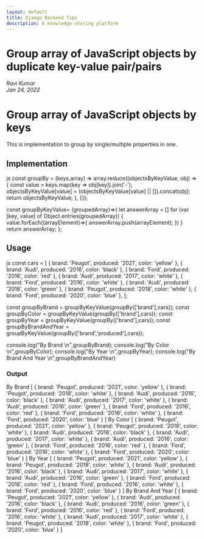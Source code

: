 ```yaml
---
layout: default
title: Django Backend Tips
description: A knowledge-sharing platform
---
```


# Group array of JavaScript objects by duplicate key-value pair/pairs

_Ravi Kumar_  
_Jan 24, 2022_  
  
# Group array of JavaScript objects by keys

This is implementation to group by single/multiple properties in one.

## Implementation

js
const groupBy = (keys,array) =>
    array.reduce((objectsByKeyValue, obj) => {
      const value = keys.map(key => obj[key]).join('-');
      objectsByKeyValue[value] = (objectsByKeyValue[value] || []).concat(obj);
      return objectsByKeyValue;
    }, {});
  
const groupByKeyValue= (groupedArray)=>{
    let answerArray = []
    for (var [key, value] of Object.entries(groupedArray)) {
      value.forEach((arrayElement)=>{
        answerArray.push(arrayElement);
      }) 
    }
    return answerArray;
};


## Usage

js
const cars = [
  { brand: 'Peugot', produced: '2021', color: 'yellow' },
  { brand: 'Audi', produced: '2016', color: 'black' },
  { brand: 'Ford', produced: '2016', color: 'red' },
  { brand: 'Audi', produced: '2017', color: 'white' },
  { brand: 'Ford', produced: '2016', color: 'white' },
  { brand: 'Audi', produced: '2016', color: 'green' },
  { brand: 'Peugot', produced: '2018', color: 'white' },
  { brand: 'Ford', produced: '2020', color: 'blue' },
];

const groupByBrand = groupByKeyValue(groupBy(['brand'],cars));
const groupByColor = groupByKeyValue(groupBy(['brand'],cars));
const groupByYear = groupByKeyValue(groupBy(['brand'],cars));
const groupByBrandAndYear = groupByKeyValue(groupBy(['brand','produced'],cars));

console.log("By Brand \n",groupByBrand);
console.log("By Color \n",groupByColor);
console.log("By Year \n",groupByYear);
console.log("By Brand And Year \n",groupByBrandAndYear)

### Output
By Brand 
 [ { brand: 'Peugot', produced: '2021', color: 'yellow' },
  { brand: 'Peugot', produced: '2018', color: 'white' },
  { brand: 'Audi', produced: '2016', color: 'black' },
  { brand: 'Audi', produced: '2017', color: 'white' },
  { brand: 'Audi', produced: '2016', color: 'green' },
  { brand: 'Ford', produced: '2016', color: 'red' },
  { brand: 'Ford', produced: '2016', color: 'white' },
  { brand: 'Ford', produced: '2020', color: 'blue' } ]
By Color 
 [ { brand: 'Peugot', produced: '2021', color: 'yellow' },
  { brand: 'Peugot', produced: '2018', color: 'white' },
  { brand: 'Audi', produced: '2016', color: 'black' },
  { brand: 'Audi', produced: '2017', color: 'white' },
  { brand: 'Audi', produced: '2016', color: 'green' },
  { brand: 'Ford', produced: '2016', color: 'red' },
  { brand: 'Ford', produced: '2016', color: 'white' },
  { brand: 'Ford', produced: '2020', color: 'blue' } ]
By Year 
 [ { brand: 'Peugot', produced: '2021', color: 'yellow' },
  { brand: 'Peugot', produced: '2018', color: 'white' },
  { brand: 'Audi', produced: '2016', color: 'black' },
  { brand: 'Audi', produced: '2017', color: 'white' },
  { brand: 'Audi', produced: '2016', color: 'green' },
  { brand: 'Ford', produced: '2016', color: 'red' },
  { brand: 'Ford', produced: '2016', color: 'white' },
  { brand: 'Ford', produced: '2020', color: 'blue' } ]
By Brand And Year 
 [ { brand: 'Peugot', produced: '2021', color: 'yellow' },
  { brand: 'Audi', produced: '2016', color: 'black' },
  { brand: 'Audi', produced: '2016', color: 'green' },
  { brand: 'Ford', produced: '2016', color: 'red' },
  { brand: 'Ford', produced: '2016', color: 'white' },
  { brand: 'Audi', produced: '2017', color: 'white' },
  { brand: 'Peugot', produced: '2018', color: 'white' },
  { brand: 'Ford', produced: '2020', color: 'blue' } ]
